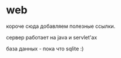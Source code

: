 web
===

короче сюда добавляем полезные ссылки.

сервер работает на java и servlet'ах

база данных - пока что sqlite :)
